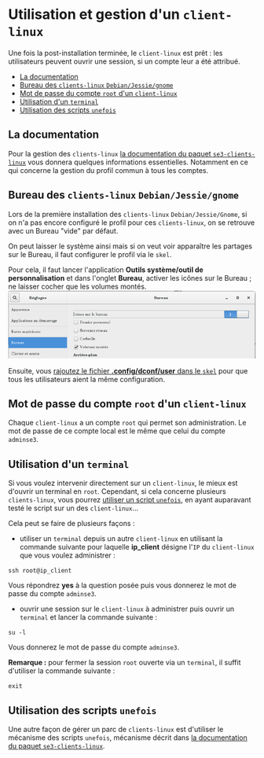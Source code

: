 # Utilisation et gestion d'un `client-linux`

Une fois la post-installation terminée, le `client-linux` est prêt :
les utilisateurs peuvent ouvrir une session, si un compte leur a été attribué.

* [La documentation](#la-documentation)
* [Bureau des `clients-linux` `Debian/Jessie/gnome`](#bureau-des-clients-linux-debianjessiegnome)
* [Mot de passe du compte `root` d'un `client-linux`](#mot-de-passe-du-compte-root-dun-client-linux)
* [Utilisation d'un `terminal`](#utilisation-dun-terminal)
* [Utilisation des scripts `unefois`](#utilisation-des-scripts-unefois)


## La documentation

Pour la gestion des `clients-linux` [la documentation du paquet `se3-clients-linux`](../se3-clients-linux/README.md#gestion-des-stations-de-travail-debian-ou-ubuntu-dans-un-domaine-sambaÉdu-avec-le-paquet-se3-clients-linux) vous donnera quelques informations essentielles. Notamment en ce qui concerne la gestion du profil commun à tous les comptes.


## Bureau des `clients-linux` `Debian/Jessie/gnome`

Lors de la première installation des `clients-linux` `Debian/Jessie/Gnome`, si on n'a pas encore configuré le profil pour ces `clients-linux`, on se retrouve avec un Bureau "vide" par défaut.

On peut laisser le système ainsi mais si on veut voir apparaître les partages sur le Bureau, il faut configurer le profil via le `skel`.

Pour cela, il faut lancer l'application **Outils système/outil de personnalisation** et dans l'onglet **Bureau**, activer les icônes sur le Bureau ; ne laisser cocher que les volumes montés.
![bureau-debian-jessie-gnome](images/bureau_gnome.png)

Ensuite, vous [rajoutez le fichier **.config/dconf/user** dans le `skel`](../se3-clients-linux/gestion_profils.md#gestion-des-stations-de-travail-debian-ou-ubuntu-dans-un-domaine-sambaÉdu-avec-le-paquet-se3-clients-linux) pour que tous les utilisateurs aient la même configuration.


## Mot de passe du compte `root` d'un `client-linux`

Chaque `client-linux` a un compte `root` qui permet son administration. Le mot de passe de ce compte local est le même que celui du compte `adminse3`.


## Utilisation d'un `terminal`

Si vous voulez intervenir directement sur un `client-linux`,
le mieux est d'ouvrir un terminal en `root`. Cependant, si cela concerne plusieurs `clients-linux`, vous pourrez [utiliser un script `unefois`](#utilisation-des-scripts-unefois), en ayant auparavant testé le script sur un des `client-linux`…

Cela peut se faire de plusieurs façons :

- utiliser un `terminal` depuis un autre `client-linux`
en utilisant la commande suivante pour laquelle **ip_client**
désigne l'`IP` du `client-linux` que vous voulez administrer :
```ssh
ssh root@ip_client
```
Vous répondrez **yes** à la question posée
puis vous donnerez le mot de passe du compte `adminse3`.

- ouvrir une session sur le `client-linux` à administrer puis ouvrir un `terminal`
et lancer la commande suivante :
```ssh
su -l
```
Vous donnerez le mot de passe du compte `adminse3`.

**Remarque :** pour fermer la session `root` ouverte via un `terminal`,
il suffit d'utiliser la commande suivante :
```ssh
exit
```

## Utilisation des scripts `unefois`

Une autre façon de gérer un parc de `clients-linux` est d'utiliser le mécanisme des scripts `unefois`, mécanisme décrit dans [la documentation du paquet `se3-clients-linux`](../se3-clients-linux/repertoire_unefois.md#le-répertoire-unefois).


